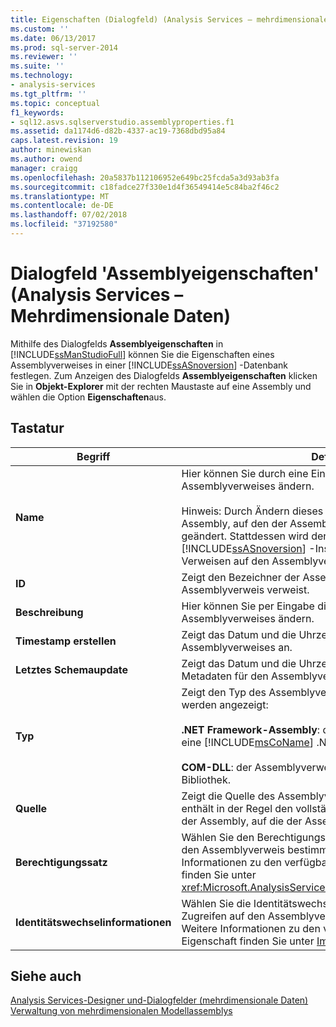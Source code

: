 ```yaml
---
title: Eigenschaften (Dialogfeld) (Analysis Services – mehrdimensionale Daten) | Microsoft-Dokumentation
ms.custom: ''
ms.date: 06/13/2017
ms.prod: sql-server-2014
ms.reviewer: ''
ms.suite: ''
ms.technology:
- analysis-services
ms.tgt_pltfrm: ''
ms.topic: conceptual
f1_keywords:
- sql12.asvs.sqlserverstudio.assemblyproperties.f1
ms.assetid: da1174d6-d82b-4337-ac19-7368dbd95a84
caps.latest.revision: 19
author: minewiskan
ms.author: owend
manager: craigg
ms.openlocfilehash: 20a5837b112106952e649bc25fcda5a3d93ab3fa
ms.sourcegitcommit: c18fadce27f330e1d4f36549414e5c84ba2f46c2
ms.translationtype: MT
ms.contentlocale: de-DE
ms.lasthandoff: 07/02/2018
ms.locfileid: "37192580"
---
```

# <a name="assembly-properties-dialog-box-analysis-services---multidimensional-data"></a>Dialogfeld 'Assemblyeigenschaften' (Analysis Services – Mehrdimensionale Daten)
  Mithilfe des Dialogfelds **Assemblyeigenschaften** in [!INCLUDE[ssManStudioFull](../includes/ssmanstudiofull-md.md)] können Sie die Eigenschaften eines Assemblyverweises in einer [!INCLUDE[ssASnoversion](../includes/ssasnoversion-md.md)] -Datenbank festlegen. Zum Anzeigen des Dialogfelds **Assemblyeigenschaften** klicken Sie in **Objekt-Explorer** mit der rechten Maustaste auf eine Assembly und wählen die Option **Eigenschaften**aus.  
  
## <a name="options"></a>Tastatur  
  
|Begriff|Definition|  
|----------|----------------|  
|**Name**|Hier können Sie durch eine Eingabe den Namen des Assemblyverweises ändern.<br /><br /> Hinweis: Durch Ändern dieses Werts wird der Name der Assembly, auf den der Assemblyverweis verweist, nicht geändert. Stattdessen wird der Name geändert, der von der [!INCLUDE[ssASnoversion](../includes/ssasnoversion-md.md)] -Instanz oder -Datenbank beim Verweisen auf den Assemblyverweis verwendet wird.|  
|**ID**|Zeigt den Bezeichner der Assembly an, auf den der Assemblyverweis verweist.|  
|**Beschreibung**|Hier können Sie per Eingabe die Beschreibung des Assemblyverweises ändern.|  
|**Timestamp erstellen**|Zeigt das Datum und die Uhrzeit der Erstellung des Assemblyverweises an.|  
|**Letztes Schemaupdate**|Zeigt das Datum und die Uhrzeit des letzten Updates der Metadaten für den Assemblyverweis an.|  
|**Typ**|Zeigt den Typ des Assemblyverweises an. Folgende Werte werden angezeigt:<br /><br /> **.NET Framework-Assembly**: der Assemblyverweis verweist auf eine [!INCLUDE[msCoName](../includes/msconame-md.md)] .NET Framework-Assembly.<br /><br /> **COM-DLL**: der Assemblyverweis verweist auf eine COM-Bibliothek.|  
|**Quelle**|Zeigt die Quelle des Assemblyverweises an. Diese Eigenschaft enthält in der Regel den vollständigen Pfad und den Dateinamen der Assembly, auf die der Assemblyverweis verweist.|  
|**Berechtigungssatz**|Wählen Sie den Berechtigungssatz aus, mit dem der Zugriff auf den Assemblyverweis bestimmt werden soll. Weitere Informationen zu den verfügbaren Werten für diese Eigenschaft finden Sie unter <xref:Microsoft.AnalysisServices.ClrAssembly.PermissionSet%2A>.|  
|**Identitätswechselinformationen**|Wählen Sie die Identitätswechselinformationen aus, die beim Zugreifen auf den Assemblyverweis verwendet werden sollen. Weitere Informationen zu den verfügbaren Werten für diese Eigenschaft finden Sie unter [ImpersonationInfo-Element &#40;ASSL&#41;](scripting/properties/impersonationinfo-element-assl.md).|  
  
## <a name="see-also"></a>Siehe auch  
 [Analysis Services-Designer und-Dialogfelder &#40;mehrdimensionale Daten&#41;](analysis-services-designers-and-dialog-boxes-multidimensional-data.md)   
 [Verwaltung von mehrdimensionalen Modellassemblys](multidimensional-models/multidimensional-model-assemblies-management.md)  
  
  
